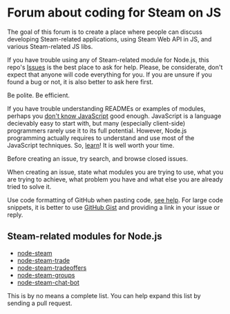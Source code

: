 # Forum about coding for Steam on JS

The goal of this forum is to create a place where people can discuss developing Steam-related applications, using Steam Web API in JS, and various Steam-related JS libs.

If you have trouble using any of Steam-related module for Node.js, this repo's [Issues](https://github.com/steam-forward/node-steam-forum/issues) is the best place to ask for help. Please, be considerate, don't expect that anyone will code everything for you. If you are unsure if you found a bug or not, it is also better to ask here first.

Be polite. Be efficient.

If you have trouble understanding READMEs or examples of modules, perhaps you [don't know JavaScript](https://github.com/getify/You-Dont-Know-JS/) good enough. JavaScript is a language decievably easy to start with, but many (especially client-side) programmers rarely use it to its full potential. However, Node.js programming actually requires to understand and use most of the JavaScript techniques. So, [learn](https://github.com/getify/You-Dont-Know-JS/)! It is well worth your time.

Before creating an issue, try search, and browse closed issues.

When creating an issue, state what modules you are trying to use, what you are trying to achieve, what problem you have and what else you are already tried to solve it.

Use code formatting of GitHub when pasting code, [see help](https://help.github.com/articles/github-flavored-markdown/#syntax-highlighting). For large code snippets, it is better to use [GitHub Gist](https://gist.github.com/) and providing a link in your issue or reply.

## Steam-related modules for Node.js

* [node-steam](https://github.com/seishun/node-steam)
* [node-steam-trade](https://github.com/seishun/node-steam-trade)
* [node-steam-tradeoffers](https://github.com/Alex7Kom/node-steam-tradeoffers)
* [node-steam-groups](https://github.com/scholtzm/node-steam-groups)
* [node-steam-chat-bot](https://github.com/efreak/node-steam-chat-bot)

This is by no means a complete list. You can help expand this list by sending a pull request.
